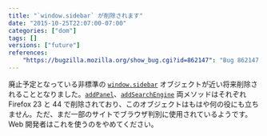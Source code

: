 ```yaml
---
title: "`window.sidebar` が削除されます"
date: "2015-10-25T22:07:00-07:00"
categories: ["dom"]
tags: []
versions: ["future"]
references:
    "https://bugzilla.mozilla.org/show_bug.cgi?id=862147": "Bug 862147 - drop support for window.sidebar"
---
```

廃止予定となっている非標準の [`window.sidebar`](https://developer.mozilla.org/ja/docs/Web/API/window.sidebar) オブジェクトが近い将来削除されることとなりました。[`addPanel`](https://www.fxsitecompat.com/ja/docs/2013/ability-to-add-a-sidebar-panel-has-been-dropped/)、[`addSearchEngine`](https://www.fxsitecompat.com/ja/docs/2015/sherlock-search-plugin-is-no-longer-supported/) 両メソッドはそれぞれ Firefox 23 と 44 で削除されており、このオブジェクトはもはや何の役にも立ちません。ただ、まだ一部のサイトでブラウザ判別に使用されているようです。Web 開発者はこれを使うのをやめてください。
